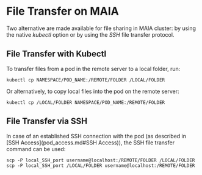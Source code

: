 # File Transfer on MAIA

Two alternative are made available for file sharing in MAIA cluster: by using the native *kubectl* option or by using the *SSH* file transfer protocol.

## File Transfer with Kubectl

To transfer files from a pod in the remote server to a local folder, run:
```
kubectl cp NAMESPACE/POD_NAME:/REMOTE/FOLDER /LOCAL/FOLDER
```
Or alternatively, to copy local files into the pod on the remote server:
```
kubectl cp /LOCAL/FOLDER NAMESPACE/POD_NAME:/REMOTE/FOLDER
```

## File Transfer via SSH
In case of an established SSH connection with the pod (as described in [SSH Access](pod_access.md#SSH Access)), the SSH file transfer command can be used:
```
scp -P local_SSH_port username@localhost:/REMOTE/FOLDER /LOCAL/FOLDER
scp -P local_SSH_port /LOCAL/FOLDER username@localhost:/REMOTE/FOLDER 
```
